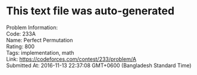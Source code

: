 # This text file was auto-generated  
  
Problem Information:  
Code: 233A  
Name: Perfect Permutation  
Rating: 800  
Tags: implementation, math  
Link: https://codeforces.com/contest/233/problem/A  
Submitted At: 2016-11-13 22:37:08 GMT+0600 (Bangladesh Standard Time)  
